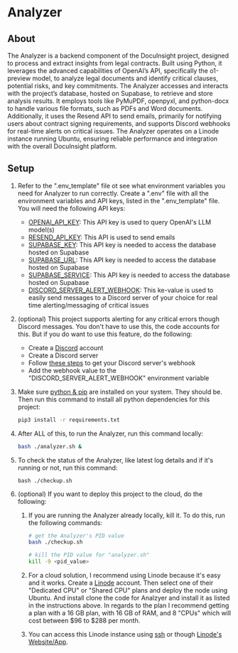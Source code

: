 # Analyzer

## About

The Analyzer is a backend component of the DocuInsight project, designed to process and extract insights from legal contracts. Built using Python, it leverages the advanced capabilities of OpenAI’s API, specifically the o1-preview model, to analyze legal documents and identify critical clauses, potential risks, and key commitments. The Analyzer accesses and interacts with the project’s database, hosted on Supabase, to retrieve and store analysis results. It employs tools like PyMuPDF, openpyxl, and python-docx to handle various file formats, such as PDFs and Word documents. Additionally, it uses the Resend API to send emails, primarily for notifying users about contract signing requirements, and supports Discord webhooks for real-time alerts on critical issues. The Analyzer operates on a Linode instance running Ubuntu, ensuring reliable performance and integration with the overall DocuInsight platform.

## Setup

1. Refer to the ".env_template" file ot see what environment variables you need for Analyzer to run correctly. Create a ".env" file with all the environment variables and API keys, listed in the ".env_template" file. You will need the following API keys:

   - [OPENAI_API_KEY](https://platform.openai.com/): This API key is used to query OpenAI's LLM model(s)
   - [RESEND_API_KEY](https://resend.com/): This API is used to send emails
   - [SUPABASE_KEY](https://supabase.com/): This API key is needed to access the database hosted on Supabase
   - [SUPABASE_URL](https://supabase.com/): This API key is needed to access the database hosted on Supabase
   - [SUPABASE_SERVICE](https://supabase.com/): This API key is needed to access the database hosted on Supabase
   - [DISCORD_SERVER_ALERT_WEBHOOK](https://support.discord.com/hc/en-us/articles/228383668-Intro-to-Webhooks): This ke-value is used to easily send messages to a Discord server of your choice for real time alerting/messaging of critical issues

2. (optional) This project supports alerting for any critical errors though Discord messages. You don't have to use this, the code accounts for this. But if you do want to use this feature, do the following:

   - Create a [Discord](https://discord.com/) account
   - Create a Discord server
   - Follow [these steps](https://support.discord.com/hc/en-us/articles/228383668-Intro-to-Webhooks) to get your Discord server's webhook
   - Add the webhook value to the "DISCORD_SERVER_ALERT_WEBHOOK" environment variable

3. Make sure [python & pip](https://www.python.org/) are installed on your system. They should be. Then run this command to install all python dependencies for this project:

   ```bash
   pip3 install -r requirements.txt
   ```

4. After ALL of this, to run the Analyzer, run this command locally:

   ```bash
   bash ./analyzer.sh &
   ```

5. To check the status of the Analyzer, like latest log details and if it's running or not, run this command:

   ```
   bash ./checkup.sh
   ```

6. (optional) If you want to deploy this project to the cloud, do the following:

   1. If you are running the Analyzer already locally, kill it. To do this, run the following commands:

      ```bash
      # get the Analyzer's PID value
      bash ./checkup.sh

      # kill the PID value for "analyzer.sh"
      kill -9 <pid_value>
      ```

   2. For a cloud solution, I recommend using Linode because it's easy and it works. Create a [Linode](https://www.linode.com/pricing/) account. Then select one of their "Dedicated CPU" or "Shared CPU" plans and deploy the node using Ubuntu. And install clone the code for Analzyer and install it as listed in the instructions above. In regards to the plan I recommend getting a plan with a 16 GB plan, with 16 GB of RAM, and 8 "CPUs" which will cost between $96 to $288 per month.

   3. You can access this Linode instance using [ssh](https://en.wikipedia.org/wiki/Secure_Shell) or though [Linode's Website/App](https://www.linode.com/).
